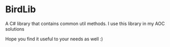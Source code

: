 # BirdLib

A C# library that contains common util methods.
I use this library in my AOC solutions

Hope you find it useful to your needs as well :)
